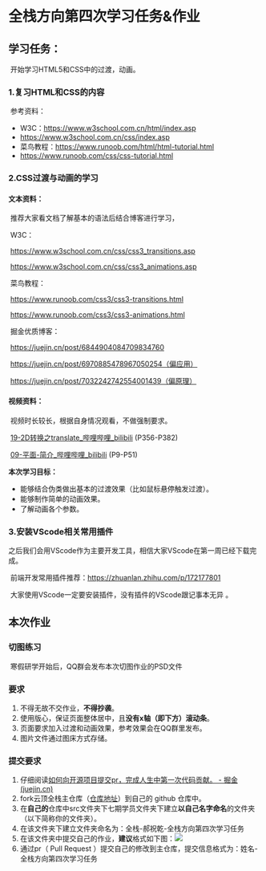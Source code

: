 # 全栈方向第四次学习任务&作业



## 学习任务：
​	开始学习HTML5和CSS中的过渡，动画。

### 	1.复习HTML和CSS的内容
​	参考资料：

* W3C：https://www.w3school.com.cn/html/index.asp
* https://www.w3school.com.cn/css/index.asp
* 菜鸟教程：https://www.runoob.com/html/html-tutorial.html
* https://www.runoob.com/css/css-tutorial.html



### 2.CSS过渡与动画的学习

#### 		文本资料：

​		推荐大家看文档了解基本的语法后结合博客进行学习，

​		W3C：

​		https://www.w3school.com.cn/css/css3_transitions.asp

​		https://www.w3school.com.cn/css/css3_animations.asp

​		菜鸟教程：

​		https://www.runoob.com/css3/css3-transitions.html

​		https://www.runoob.com/css3/css3-animations.html

​		掘金优质博客：

​		https://juejin.cn/post/6844904084709834760

​		https://juejin.cn/post/6970885478967050254（偏应用）

​		https://juejin.cn/post/7032242742554001439（偏原理）



#### 		视频资料：

​		视频时长较长，根据自身情况观看，不做强制要求。

​		[19-2D转换之translate_哔哩哔哩_bilibili](https://www.bilibili.com/video/BV14J4114768?p=356&vd_source=9ac790ecc9e174250ed5b838758f861e) (P356-P382)

​		[09-平面-简介_哔哩哔哩_bilibili](https://www.bilibili.com/video/BV1xq4y1q7jZ?p=9&vd_source=9ac790ecc9e174250ed5b838758f861e) (P9-P51)



**本次学习目标：**

 * 能够结合伪类做出基本的过渡效果（比如鼠标悬停触发过渡）。
 * 能够制作简单的动画效果。
 * 了解动画各个参数。



### 3.安装VScode相关常用插件

​	之后我们会用VScode作为主要开发工具，相信大家VScode在第一周已经下载完成。

​	前端开发常用插件推荐：https://zhuanlan.zhihu.com/p/172177801

​	大家使用VScode一定要安装插件，没有插件的VScode跟记事本无异 。



## 本次作业

### 切图练习

​	寒假研学开始后，QQ群会发布本次切图作业的PSD文件

### 要求

1. 不得无故不交作业，**不得抄袭**。
2. 使用版心，保证页面整体居中，且**没有x轴（即下方）滚动条**。
3. 页面要求加入过渡和动画效果，参考效果会在QQ群里发布。
4. 图片文件通过图床方式存储。

### 提交要求

1. 仔细阅读[如何向开源项目提交pr，完成人生中第一次代码贡献。 - 掘金 (juejin.cn)](https://juejin.cn/post/7021727244124962846)
2. fork云顶全栈主仓库（[仓库地址](https://github.com/SalengNotLittleMeng/YundingFullStack)）到自己的 github 仓库中。
3. 在**自己的**仓库中src文件夹下七期学员文件夹下建立**以自己名字命名**的文件夹（以下简称你的文件夹）。
4. 在该文件夹下建立文件夹命名为：全栈-郝祝乾-全栈方向第四次学习任务
5. 在该文件夹中提交自己的作业，**建议**格式如下图：![](https://beyondclouds.oss-cn-beijing.aliyuncs.com/blog/images/b39646a0-d7f6-4bf6-b06a-8e68148590b4.png)
6. 通过pr（ Pull Request ）提交自己的修改到主仓库，提交信息格式为：姓名-全栈方向第四次学习任务

